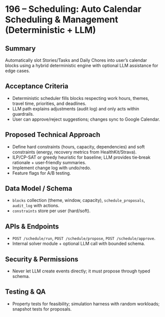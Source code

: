# 196 – Scheduling: Auto Calendar Scheduling & Management (Deterministic + LLM)

## Summary
Automatically slot Stories/Tasks and Daily Chores into user’s calendar blocks using a hybrid deterministic engine with optional LLM assistance for edge cases.

## Acceptance Criteria
- Deterministic scheduler fills blocks respecting work hours, themes, travel time, priorities, and deadlines.
- LLM path explains adjustments (audit log) and only acts within guardrails.
- User can approve/reject suggestions; changes sync to Google Calendar.

## Proposed Technical Approach
- Define hard constraints (hours, capacity, dependencies) and soft constraints (energy, recovery metrics from HealthKit/Strava).
- ILP/CP-SAT or greedy heuristic for baseline; LLM provides tie‑break rationale + user‑friendly summaries.
- Implement change log with undo/redo.
- Feature flags for A/B testing.

## Data Model / Schema
- `blocks` collection (theme, window, capacity), `schedule_proposals`, `audit_log` with actions.
- `constraints` store per user (hard/soft).

## APIs & Endpoints
- `POST /schedule/run`, `POST /schedule/propose`, `POST /schedule/approve`.
- Internal solver module + optional LLM call with bounded schema.

## Security & Permissions
- Never let LLM create events directly; it must propose through typed schema.

## Testing & QA
- Property tests for feasibility; simulation harness with random workloads; snapshot tests for proposals.

